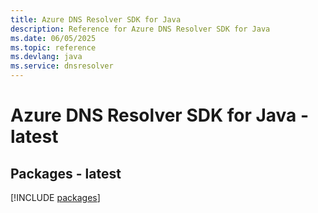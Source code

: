 ```yaml
---
title: Azure DNS Resolver SDK for Java
description: Reference for Azure DNS Resolver SDK for Java
ms.date: 06/05/2025
ms.topic: reference
ms.devlang: java
ms.service: dnsresolver
---
```

# Azure DNS Resolver SDK for Java - latest
## Packages - latest
[!INCLUDE [packages](dns-resolver-index.md)]